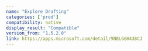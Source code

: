 ```yaml
---
name: "Explore Drafting"
categories: ['prod']
compatibility: native
display_result: "Compatible"
version_from: "1.5.2.0"
link: https://apps.microsoft.com/detail/9NBLGGH438CJ
---
```

